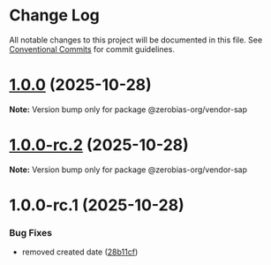 # Change Log

All notable changes to this project will be documented in this file.
See [Conventional Commits](https://conventionalcommits.org) for commit guidelines.

# [1.0.0](https://github.com/zerobias-org/vendor/compare/@zerobias-org/vendor-sap@1.0.0-rc.2...@zerobias-org/vendor-sap@1.0.0) (2025-10-28)

**Note:** Version bump only for package @zerobias-org/vendor-sap





# [1.0.0-rc.2](https://github.com/zerobias-org/vendor/compare/@zerobias-org/vendor-sap@1.0.0-rc.1...@zerobias-org/vendor-sap@1.0.0-rc.2) (2025-10-28)

**Note:** Version bump only for package @zerobias-org/vendor-sap





# 1.0.0-rc.1 (2025-10-28)


### Bug Fixes

* removed created date ([28b11cf](https://github.com/zerobias-org/vendor/commit/28b11cf2563e9cdadd4b1dc83edd60d2fcd01df0))
